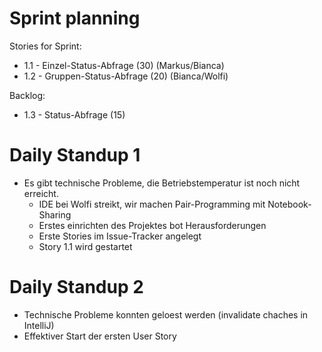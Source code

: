 # Sprint planning

Stories for Sprint:
- 1.1 - Einzel-Status-Abfrage (30) (Markus/Bianca)
- 1.2 - Gruppen-Status-Abfrage (20) (Bianca/Wolfi)

Backlog:
- 1.3 - Status-Abfrage (15)

# Daily Standup 1

- Es gibt technische Probleme, die Betriebstemperatur ist noch nicht erreicht.
  - IDE bei Wolfi streikt, wir machen Pair-Programming mit Notebook-Sharing
  - Erstes einrichten des Projektes bot Herausforderungen
  - Erste Stories im Issue-Tracker angelegt
  - Story 1.1 wird gestartet

# Daily Standup 2

- Technische Probleme konnten geloest werden (invalidate chaches in IntelliJ)
- Effektiver Start der ersten User Story
